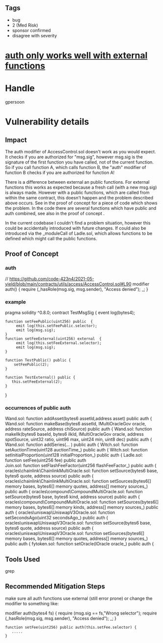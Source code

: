 ## Tags

- bug
- 2 (Med Risk)
- sponsor confirmed
- disagree with severity

# [auth only works well with external functions](https://github.com/code-423n4/2021-05-yield-findings/issues/4) 

# Handle

gpersoon


# Vulnerability details

## Impact
The auth modifier of AccessControl.sol doesn't work as you would expect. 
It checks if you are authorized for "msg.sig", however msg.sig is the signature of the first function you have called, not of the current function.
So if you call function A, which calls function B, the "auth" modifier of function B checks if you are authorized for function A!

There is a difference between external an public functions. For external functions this works as expected because a fresh call (with a new msg.sig) is always made.
However with a public functions, which are called from within the same contract, this doesn't happen and the problem described above occurs.
See in the proof of concept for a piece of code which shows the problem.
In the code there are several functions which have public and auth combined, see also in the proof of concept .

In the current codebase I couldn't find a problem situation, however this could be accidentally introduced with future changes.
If could also be introduced via the _moduleCall of Ladle.sol, which allows functions to be defined which might call the public functions.

## Proof of Concept
### auth
// https://github.com/code-423n4/2021-05-yield/blob/main/contracts/utils/access/AccessControl.sol#L90
modifier auth() {
        require (_hasRole(msg.sig, msg.sender), "Access denied");
        _;
    }

### example
pragma solidity ^0.8.0;
contract TestMsgSig { 
    event log(bytes4);

    function setFeePublic(uint256) public  {
         emit log(this.setFeePublic.selector);
         emit log(msg.sig);
    }
    function setFeeExternal(uint256) external  {
         emit log(this.setFeeExternal.selector);
         emit log(msg.sig);
    }

    function TestPublic() public {
        setFeePublic(2);
    }

    function TestExternal() public {
       this.setFeeExternal(2);
    }
}
### occurrences of public auth
Wand.sol:   function addAsset(bytes6 assetId,address asset) public auth {
Wand.sol:    function makeBase(bytes6 assetId, IMultiOracleGov oracle, address rateSource, address chiSource) public auth {
Wand.sol:    function makeIlk(bytes6 baseId, bytes6 ilkId, IMultiOracleGov oracle, address spotSource, uint32 ratio, uint96 max, uint24 min, uint8 dec) public auth {
Wand.sol:     function addSeries(...  ) public auth {
Witch.sol:    function setAuctionTime(uint128 auctionTime_) public auth {
Witch.sol:    function setInitialProportion(uint128 initialProportion_) public auth { 
Ladle.sol:     function setFee(uint256 fee)         public        auth     
Join.sol:    function setFlashFeeFactor(uint256 flashFeeFactor_) public   auth     { 
oracles\chainlink\ChainlinkMultiOracle.sol:    function setSource(bytes6 base, bytes6 quote, address source) public auth {
oracles\chainlink\ChainlinkMultiOracle.sol:    function setSources(bytes6[] memory bases, bytes6[] memory quotes, address[] memory sources_) public auth {
oracles\compound\CompoundMultiOracle.sol:    function setSource(bytes6 base, bytes6 kind, address source) public auth {
oracles\compound\CompoundMultiOracle.sol:    function setSources(bytes6[] memory bases, bytes6[] memory kinds, address[] memory sources_) public auth {
oracles\uniswap\UniswapV3Oracle.sol:    function setSecondsAgo(uint32 secondsAgo_) public auth {
oracles\uniswap\UniswapV3Oracle.sol:    function setSource(bytes6 base, bytes6 quote, address source) public auth {
oracles\uniswap\UniswapV3Oracle.sol:    function setSources(bytes6[] memory bases, bytes6[] memory quotes, address[] memory sources_) public auth {
fytoken.sol:  function setOracle(IOracle oracle_)  public  auth     {
 
## Tools Used
grep

## Recommended Mitigation Steps
make sure all auth functions use external  (still error prone)
or change the modifier to something like:

   modifier auth(bytes4 fs) {
        require (msg.sig == fs,"Wrong selector");
        require (_hasRole(msg.sig, msg.sender), "Access denied");
        _;
    }

    function setFee(uint256) public auth(this.setFee.selector) {
       .....
    }




